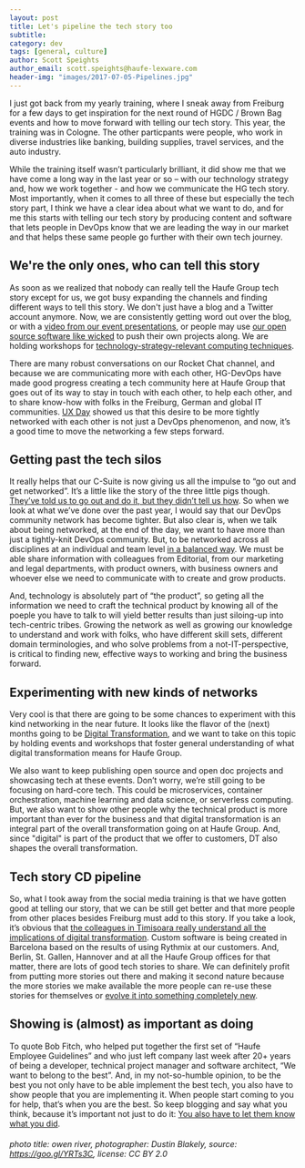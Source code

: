 ```yaml
---
layout: post
title: Let's pipeline the tech story too
subtitle: 
category: dev
tags: [general, culture]
author: Scott Speights
author_email: scott.speights@haufe-lexware.com 
header-img: "images/2017-07-05-Pipelines.jpg"
---
```


I just got back from my yearly training, where I sneak away from Freiburg for a few days to get inspiration for the next round of HGDC / Brown Bag events and how to move forward with telling our tech story. This year, the training was in Cologne. The other particpants were people, who work in diverse industries like banking, building supplies, travel services, and the auto industry.  

While the training itself wasn’t particularly brilliant, it did show me that we have come a long way in the last year or so – with our technology strategy and, how we work together - and how we communicate the HG tech story. Most importantly, when it comes to all three of these but especially the tech story part, I think we have a clear idea about what we want to do, and for me this starts with telling our tech story by producing content and software that lets people in DevOps know that we are leading the way in our market and that helps these same people go further with their own tech journey.

## We're the only ones, who can tell this story
As soon as we realized that nobody can really tell the Haufe Group tech story except for us, we got busy expanding the channels and finding different ways to tell this story. We don't just have a blog and a Twitter account anymore. Now, we are consistently getting word out over the blog, or with a [video from our event presentations](https://www.youtube.com/channel/UCLyuIumQe2DjYIuwnvCo4uA), or people may use [our open source software like wicked](https://github.com/Haufe-Lexware) to push their own projects along. We are holding workshops for [technology-strategy-relevant computing techniques](https://github.com/DonMartin76/k8s-workshop "Like container orchestration"). 

There are many robust conversations on our Rocket Chat channel, and because we are communicating more with each other, HG-DevOps have made good progress creating a tech community here at Haufe Group that goes out of its way to stay in touch with each other, to help each other, and to share know-how with folks in the Freiburg, German and global IT communities. [UX Day](http://work.haufegroup.io/we-are-ux-and-live/ "Yes, we have full-service design office!") showed us that this desire to be more tightly networked with each other is not just a DevOps phenomenon, and now, it’s a good time to move the networking a few steps forward.

## Getting past the tech silos
It really helps that our C-Suite is now giving us all the impulse to “go out and get networked”. It’s a little like the story of the three little pigs though. [They’ve told us to go out and do it, but they didn’t tell us how](https://en.wikipedia.org/wiki/The_Three_Little_Pigs#Traditional_versions "Make your own fortune."). So when we look at what we’ve done over the past year, I would say that our DevOps community network has become tighter. But also clear is, when we talk about being networked, at the end of the day, we want to have more than just a tightly-knit DevOps community. But, to be networked across all disciplines at an individual and team level [in a balanced way](https://hbr.org/2017/02/how-spotify-balances-employee-autonomy-and-accountability "How Spotify balances autonomy and structure."). We must be able share information with colleagues from Editorial, from our marketing and legal departments, with product owners, with business owners and whoever else we need to communicate with to create and grow products.

And, technology is absolutely part of “the product”, so geting all the information we need to craft the technical product by knowing all of the poeple you have to talk to will yield better results than just siloing-up into tech-centric tribes. Growing the network as well as growing our knowledge to understand and work with folks, who have different skill sets, different domain terminologies, and who solve problems from a not-IT-perspective, is critical to finding new, effective ways to working and bring the business forward.

## Experimenting with new kinds of networks
Very cool is that there are going to be some chances to experiment with this kind networking in the near future. It looks like the flavor of the (next) months going to be [Digital Transformation](https://youtu.be/ystdF6jN7hc "A sugary definition of DT"), and we want to take on this topic by holding events and workshops that foster general understanding of what digital transformation means for Haufe Group. 

We also want to keep publishing open source and open doc projects and showcasing tech at these events. Don’t worry, we’re still going to be focusing on hard-core tech. This could be microservices, container orchestration, machine learning and data science, or serverless computing. But, we also want to show other people why the technical product is more important than ever for the business and that digital transformation is an integral part of the overall transformation going on at Haufe Group. And, since "digital" is part of the product that we offer to customers, DT also shapes the overall transformation. 

## Tech story CD pipeline
So, what I took away from the social media training is that we have gotten good at telling our story, that we can be still get better and that more people from other places besides Freiburg must add to this story. If you take a look, it’s obvious that [the colleagues in Timisoara really understand all the implications of digital transformation](https://youtu.be/rvUdHwlFhKA "Containerizing our Service Platform! Transforming how we work in teams!!"). Custom software is being created in Barcelona based on the results of using Rythmix at our customers. And, Berlin, St. Gallen, Hannover and at all the Haufe Group offices for that matter, there are lots of good tech stories to share. We can definitely profit from putting more stories out there and making it second nature because the more stories we make available the more people can re-use these stories for themselves or [evolve it into something completely new](https://books.google.ch/books?id=RiDNndpF-YIC&pg=PA95&dq=earful+of+jaw&source=gbs_toc_r&cad=3 "Almost anything can happen.").

## Showing is (almost) as important as doing
To quote Bob Fitch, who helped put together the first set of “Haufe Employee Guidelines” and who just left company last week after 20+ years of being a developer, technical project manager and software architect, “We want to belong to the best”. And, in my not-so-humble opinion, to be the best you not only have to be able implement the best tech, you also have to show people that you are implementing it. When people start coming to you for help, that’s when you are the best. So keep blogging and say what you think, because it’s important not just to do it: [You also have to let them know what you did](https://en.wikipedia.org/wiki/If_a_tree_falls_in_a_forest "If a tree falls in the woods...").

 
###### photo title: owen river, photographer: Dustin Blakely, source: https://goo.gl/YRTs3C, license: CC BY 2.0